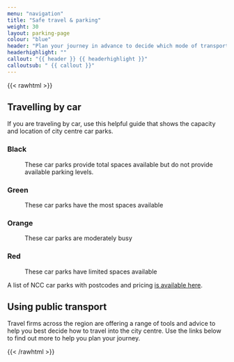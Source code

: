 ```yaml
---
menu: "navigation"
title: "Safe travel & parking"
weight: 30
layout: parking-page
colour: "blue"
header: "Plan your journey in advance to decide which mode of transport is best for you."
headerhighlight: ""
callout: "{{ header }} {{ headerhighlight }}"
calloutsub: " {{ callout }}"
---
```

{{< rawhtml >}}
    <div id="map"></div>
    <div class="carParkKey">
      <h2>Travelling by car</h2>
      <p>If you are traveling by car, use this helpful guide that shows the capacity and location of city centre car parks.</p>
      <dl>
        <dt><h3 class="black">Black</h3></dt>
        <dd><p>These car parks provide total spaces available but do not provide available parking levels.</p></dd>
        <dt><h3 class="green">Green</h3></dt>
        <dd><p>These car parks have the most spaces available</p></dd>
        <dt><h3 class="orange">Orange</h3></dt>
        <dd><p>These car parks are moderately busy</p></dd>
        <dt><h3 class="red">Red</h3></dt>
        <dd><p>These car parks have limited spaces available</p></dd>
      </dl>
       <p class="carParkKey__link">A list of NCC car parks with postcodes and pricing <a href="https://www.newcastle.gov.uk/sites/default/files/Christmas%202020%20-%20alternative%20parking%20to%20Eldon%20car%20parks__3.pdf" target="_blank">is available here</a>.</p> 
    </div>
    <h2>Using public transport</h2>
    <p>Travel firms across the region are offering a range of tools and advice to help you best decide how to travel into the city centre. Use the links below to find out more to help you plan your journey.</p>
{{< /rawhtml >}}
